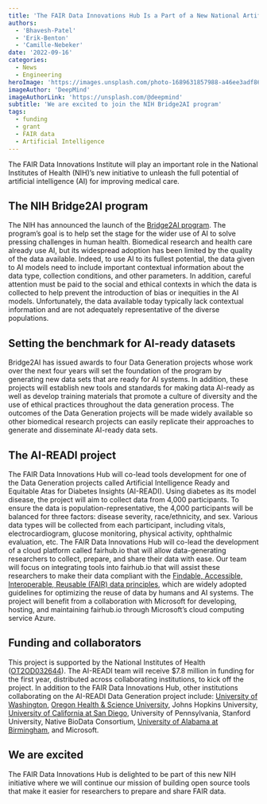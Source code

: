 ```yaml
---
title: 'The FAIR Data Innovations Hub Is a Part of a New National Artificial Intelligence (AI) Initiative! '
authors:
  - 'Bhavesh-Patel'
  - 'Erik-Benton'
  - 'Camille-Nebeker'
date: '2022-09-16'
categories:
  - News
  - Engineering
heroImage: 'https://images.unsplash.com/photo-1689631857988-a46ee3adf86b?ixlib=rb-4.0.3&ixid=M3wxMjA3fDB8MHxwaG90by1wYWdlfHx8fGVufDB8fHx8fA%3D%3D&auto=format&fit=crop&w=1828&q=80'
imageAuthor: 'DeepMind'
imageAuthorLink: 'https://unsplash.com/@deepmind'
subtitle: 'We are excited to join the NIH Bridge2AI program'
tags:
  - funding
  - grant
  - FAIR data
  - Artificial Intelligence
---
```


The FAIR Data Innovations Institute will play an important role in the National Institutes of Health (NIH)’s new initiative to unleash the full potential of artificial intelligence (AI) for improving medical care.

## The NIH Bridge2AI program

The NIH has announced the launch of the [Bridge2AI program](https://www.nih.gov/news-events/news-releases/nih-launches-bridge2ai-program-expand-use-artificial-intelligence-biomedical-behavioral-research). The program’s goal is to help set the stage for the wider use of AI to solve pressing challenges in human health. Biomedical research and health care already use AI, but its widespread adoption has been limited by the quality of the data available. Indeed, to use AI to its fullest potential, the data given to AI models need to include important contextual information about the data type, collection conditions, and other parameters. In addition, careful attention must be paid to the social and ethical contexts in which the data is collected to help prevent the introduction of bias or inequities in the AI models. Unfortunately, the data available today typically lack contextual information and are not adequately representative of the diverse populations.

## Setting the benchmark for AI-ready datasets

Bridge2AI has issued awards to four Data Generation projects whose work over the next four years will set the foundation of the program by generating new data sets that are ready for AI systems. In addition, these projects will establish new tools and standards for making data AI-ready as well as develop training materials that promote a culture of diversity and the use of ethical practices throughout the data generation process. The outcomes of the Data Generation projects will be made widely available so other biomedical research projects can easily replicate their approaches to generate and disseminate AI-ready data sets.

## The AI-READI project

The FAIR Data Innovations Hub will co-lead tools development for one of the Data Generation projects called Artificial Intelligence Ready and Equitable Atas for Diabetes Insights (AI-READI). Using diabetes as its model disease, the project will aim to collect data from 4,000 participants. To ensure the data is population-representative, the 4,000 participants will be balanced for three factors: disease severity, race/ethnicity, and sex. Various data types will be collected from each participant, including vitals, electrocardiogram, glucose monitoring, physical activity, ophthalmic evaluation, etc. The FAIR Data Innovations Hub will co-lead the development of a cloud platform called fairhub.io that will allow data-generating researchers to collect, prepare, and share their data with ease. Our team will focus on integrating tools into fairhub.io that will assist these researchers to make their data compliant with the [Findable, Accessible, Interoperable, Reusable (FAIR) data principles](https://doi.org/10.1038/sdata.2016.18), which are widely adopted guidelines for optimizing the reuse of data by humans and AI systems. The project will benefit from a collaboration with Microsoft for developing, hosting, and maintaining fairhub.io through Microsoft’s cloud computing service Azure.

## Funding and collaborators

This project is supported by the National Institutes of Health ([OT2OD032644](https://reporter.nih.gov/search/bGu3ScO-FEqUMkvbQmZiNg/project-details/10471118)). The AI-READI team will receive $7.8 million in funding for the first year, distributed across collaborating institutions, to kick off the project. In addition to the FAIR Data Innovations Hub, other institutions collaborating on the AI-READI Data Generation project include: [University of Washington](https://newsroom.uw.edu/news/uw-medicine-will-lead-study-arm-national-ai-initiative), [Oregon Health & Science University](https://news.ohsu.edu/2022/09/13/ohsu-experts-tapped-for-national-artificial-intelligence-initiative), Johns Hopkins University, [University of California at San Diego](https://ucsdnews.ucsd.edu/pressrelease/uc-san-diego-joins-nih-bridge-to-artificial-intelligence-program), University of Pennsylvania, Stanford University, Native BioData Consortium, [University of Alabama at Birmingham](https://www.uab.edu/news/research/item/13092-owsley-and-mcgwin-receive-2-million-one-year-grant-from-nih-s-bridge2ai-program), and Microsoft.

## We are excited

The FAIR Data Innovations Hub is delighted to be part of this new NIH initiative where we will continue our mission of building open source tools that make it easier for researchers to prepare and share FAIR data.
